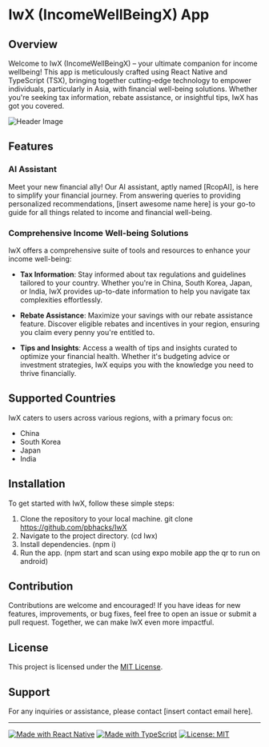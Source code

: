# IwX (IncomeWellBeingX) App

## Overview
Welcome to IwX (IncomeWellBeingX) – your ultimate companion for income wellbeing! This app is meticulously crafted using React Native and TypeScript (TSX), bringing together cutting-edge technology to empower individuals, particularly in Asia, with financial well-being solutions. Whether you're seeking tax information, rebate assistance, or insightful tips, IwX has got you covered.

![Header Image](https://github.com/Pbhacks/IwX/blob/master/2.gif)


## Features

### AI Assistant
Meet your new financial ally! Our AI assistant, aptly named [RcopAI], is here to simplify your financial journey. From answering queries to providing personalized recommendations, [insert awesome name here] is your go-to guide for all things related to income and financial well-being.

### Comprehensive Income Well-being Solutions
IwX offers a comprehensive suite of tools and resources to enhance your income well-being:

- **Tax Information**: Stay informed about tax regulations and guidelines tailored to your country. Whether you're in China, South Korea, Japan, or India, IwX provides up-to-date information to help you navigate tax complexities effortlessly.
  
- **Rebate Assistance**: Maximize your savings with our rebate assistance feature. Discover eligible rebates and incentives in your region, ensuring you claim every penny you're entitled to.
  
- **Tips and Insights**: Access a wealth of tips and insights curated to optimize your financial health. Whether it's budgeting advice or investment strategies, IwX equips you with the knowledge you need to thrive financially.

## Supported Countries
IwX caters to users across various regions, with a primary focus on:

- China
- South Korea
- Japan
- India

## Installation
To get started with IwX, follow these simple steps:

1. Clone the repository to your local machine.
git clone https://github.com/pbhacks/IwX
2. Navigate to the project directory. (cd Iwx)
3. Install dependencies. (npm i)
4. Run the app. (npm start and scan using expo mobile app the qr to run on android)


## Contribution
Contributions are welcome and encouraged! If you have ideas for new features, improvements, or bug fixes, feel free to open an issue or submit a pull request. Together, we can make IwX even more impactful.

## License
This project is licensed under the [MIT License](LICENSE).

## Support
For any inquiries or assistance, please contact [insert contact email here].

---

[![Made with React Native](https://img.shields.io/badge/Made%20with-React%20Native-blue.svg)](https://facebook.github.io/react-native/)
[![Made with TypeScript](https://img.shields.io/badge/Made%20with-TypeScript-blue.svg)](https://www.typescriptlang.org/)
[![License: MIT](https://img.shields.io/badge/License-MIT-yellow.svg)](https://opensource.org/licenses/MIT)
